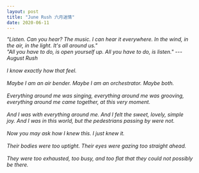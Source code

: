 ```yaml
---
layout: post
title: "June Rush 六月迷情"
date: 2020-06-11
---
```


<i>"Listen. Can you hear? The music. I can hear it everywhere. In the wind, in the air, in the light. It's all around us." <br/>
"All you have to do, is open yourself up. All you have to do, is listen." --- August Rush <i> <br/>
<br/>
I know exactly how that feel. <br/>
<br/>
Maybe I am an air bender. Maybe I am an orchestrator. Maybe both. <br/>
<br/>
Everything around me was singing, everything around me was grooving, everything around me came together, at this very moment. <br/>
<br/>
And I was with everything around me. And I felt the sweet, lovely, simple joy. And I was in this world, but the pedestrians passing by were not. <br/>
<br/>
Now you may ask how I knew this. I just knew it. <br/>
<br/>
Their bodies were too uptight. Their eyes were gazing too straight ahead. <br/>
<br/>
They were too exhausted, too busy, and too flat that they could not possibly be there.
